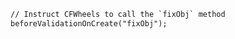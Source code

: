 ```coldfusion
// Instruct CFWheels to call the `fixObj` method
beforeValidationOnCreate("fixObj");
```
